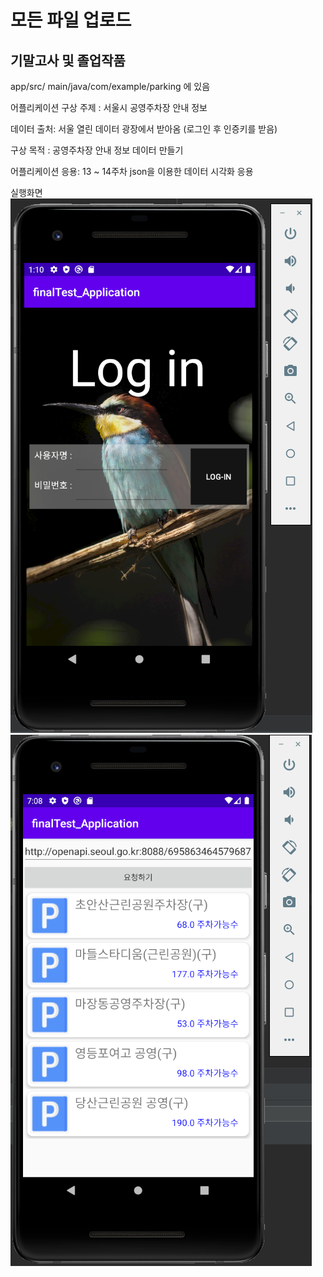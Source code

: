  # 모든 파일 업로드
 
 ## 기말고사 및 졸업작품
  
 app/src/ main/java/com/example/parking 에 있음
 
 어플리케이션 구상 
 주제 : 서울시 공영주차장 안내 정보
 
 데이터 출처: 서울 열린 데이터 광장에서 받아옴 (로그인 후 인증키를 받음)
 
 구상 목적 : 공영주차장 안내 정보 데이터 만들기
 
 어플리케이션 응용: 13 ~ 14주차 json을 이용한 데이터 시각화 응용
 
 실행화면
 <img width="" height="" src="./Png/final_login.png">
 <img width="" height="" src="./Png/parking_finalTest.png">
 
 

